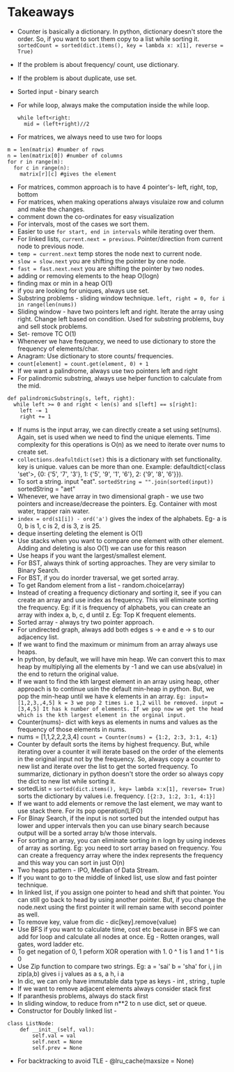 # Takeaways

- Counter is basically a dictionary. In python, dictionary doesn't store the order. So, if you want to sort them copy to a list while sorting it. `sortedCount = sorted(dict.items(), key = lambda x: x[1], reverse = True)`
- If the problem is about frequency/ count, use dictionary.
- If the problem is about duplicate, use set.
- Sorted input - binary search
- For while loop, always make the computation inside the while loop.

  ```
  while left<right:
    mid = (left+right)//2
  ```

- For matrices, we always need to use two for loops

```
m = len(matrix) #number of rows
n = len(matrix[0]) #number of columns
for r in range(m):
  for c in range(n):
    matrix[r][c] #gives the element
```

- For matrices, common approach is to have 4 pointer's- left, right, top, bottom
- For matrices, when making operations always visulaize row and column and make the changes.
- comment down the co-ordinates for easy visualization
- For intervals, most of the cases we sort them. 
- Easier to use `for start, end in intervals` while iterating over them. 
- For linked lists, `current.next = previous`. Pointer/direction from current node to previous node.
- `temp = current.next` temp stores the node next to current node. 
- `slow = slow.next` you are shifting the pointer by one node. 
- `fast = fast.next.next` you are shifting the pointer by two nodes. 
- adding or removing elements to the heap O(logn)
- finding max or min in a heap O(1)
- if you are looking for uniques, always use set. 
- Substring problems - sliding window technique. `left, right = 0, for i in range(len(nums))`
- Sliding window - have two pointers left and right. Iterate the array using right. Change left based on condition. Used for substring problems, buy and sell stock problems.
- Set- remove TC O(1)
- Whenever we have frequency, we need to use dictionary to store the frequency of elements/char.
- Anagram: Use dictionary to store counts/ frequencies. 
- `count[element] = count.get(element, 0) + 1`
- If we want a palindrome, always use two pointers left and right
- For palindromic substring, always use helper function to calculate from the mid. 
```
def palindromicSubstring(s, left, right):
  while left >= 0 and right < len(s) and s[left] == s[right]:
    left -= 1
    right += 1
```
- If nums is the input array, we can directly create a set using set(nums). Again, set is used when we need to find the unique elements. Time complexity for this operations is O(n) as we need to iterate over nums to create set.
- `collections.deafultdict(set)` this is a dictionary with set functionality. key is unique. values can be more than one. Example: defaultdict(<class 'set'>, {0: {'5', '7', '3'}, 1: {'5', '9', '1', '6'}, 2: {'9', '8', '6'}}).
- To sort a string. input "eat". `sortedString = "".join(sorted(input))` sortedString = "aet"
- Whenever, we have array in two dimensional graph - we use two pointers and increase/decrease the pointers. Eg. Container with most water, trapper rain water.  
- `index = ord(s1[i]) - ord('a')` gives the index of the alphabets. Eg- a is 0, b is 1, c is 2, d is 3, z is 25. 
- deque inserting deleting the element is O(1)
- Use stacks when you want to compare one element with other element. Adding and deleting is also O(1) we can use for this reason
- Use heaps if you want the largest/smallest element.
- For BST, always think of sorting approaches. They are very similar to Binary Search.
- For BST, if you do inorder traversal, we get sorted array. 
- To get Random element from a list - random.choice(array)
- Instead of creating a frequency dictionary and sorting it, see if you can create an
array and use index as frequency. This will eliminate sorting the frequency. Eg: if it is frequency of alphabets, you can create an array with index a, b, c, d until z. Eg: Top K frequent elements.
- Sorted array - always try two pointer approach.
- For undirected graph, always add both edges s -> e and e -> s to our adjacency list.
- If we want to find the maximum or minimum from an array always use heaps.
- In python, by default, we will have min heap. We can convert this to max heap by multiplying all the elements by -1 and we can use abs(value) in the end to return the original value.
- If we want to find the kth largest element in an array using heap, other approach is to continue usin the default min-heap in python. But, we pop the min-heap until we have k elements in an array.
  `Eg: input= [1,2,3,,4,5] k = 3 we pop 2 times i.e 1,2 will be removed. input = [3,4,5] It has k number of elements. If we pop now we get the head which is the kth largest element in the orginal input.`
- Counter(nums)- dict with keys as elements in nums and values as the frequency of those elements in nums.
- nums = [1,1,2,2,2,3,4] `count = Counter(nums) = {1:2, 2:3, 3:1, 4:1}`
- Counter by default sorts the items by highest frequency. But, while iterating over a counter it will iterate based on the order of the elements in the original input not by the frequency. So, always copy a counter to new list and iterate over the list to get the sorted frequency. To summarize, dictionary in python doesn't store the order so always copy the dict to new list while sorting it.
- sortedList = `sorted(dict.items(), key= lambda x:x[1], reverse= True)` sorts the dictionary by values i.e. frequency. `[{2:3, 1:2, 3:1, 4:1}]`
- If we want to add elements or remove the last element, we may want to use stack there. For its pop operation(LIFO)
- For Binay Search, if the input is not sorted but the intended output has lower and upper intervals then you can use binary search because output will be a sorted array b/w those intervals.
- For sorting an array, you can eliminate sorting in n logn by using indexes of array as sorting. Eg: you need to sort array based on frequency. You can create a frequency array where the index represents the frequency and this way you can sort in just O(n)
- Two heaps pattern - IPO, Median of Data Stream.
- If you want to go to the middle of linked list, use slow and fast pointer technique.
- In linked list, if you assign one pointer to head and shift that pointer. You can still go back to head by using another pointer. But, if you change the node.next using the first pointer it will remain same with second pointer as well.
- To remove key, value from dic - dic[key].remove(value)
- Use BFS if you want to calculate time, cost etc because in BFS we can add for loop and calculate all nodes at once. Eg - Rotten oranges, wall gates, word ladder etc.
- To get negation of 0, 1 peform XOR operation with 1. 0 ^ 1 is 1 and 1 ^ 1 is 0
- Use Zip function to compare two strings. Eg: a = 'sai' b = 'sha' for i, j in zip(a,b) gives i j values as a s, a h, i a
- In dic, we can only have immutable data type as keys - int , string , tuple
- If we want to remove adjacent elements always consider stack first
- If paranthesis problems, always do stack first
- In sliding window, to reduce from n**2 to n use dict, set or queue. 
- Constructor for Doubly linked list - 
```
class ListNode: 
    def __init__(self, val):
        self.val = val
        self.next = None
        self.prev = None
```
- For backtracking to avoid TLE - @lru_cache(maxsize = None)
